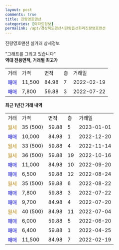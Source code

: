 ```yaml
---
layout: post
comments: true
title: 진량영호맨션
categories: [아파트정보]
permalink: /apt/경상북도경산시진량읍선화리진량영호맨션
---
```


진량영호맨션 실거래 상세정보

<script type="text/javascript">
  google.charts.load('current', {'packages':['line', 'corechart']});
  google.charts.setOnLoadCallback(drawChart);

  function drawChart() {
    var data = new google.visualization.DataTable();
    data.addColumn('date', '거래일');
    data.addColumn('number', "매매");
    data.addColumn('number', "전세");
    data.addColumn('number', "전매");

    data.addRows([[new Date(Date.parse("2023-01-01")), null, null, null], [new Date(Date.parse("2022-12-20")), 10000, null, null], [new Date(Date.parse("2022-11-14")), null, null, null], [new Date(Date.parse("2022-10-16")), null, null, null], [new Date(Date.parse("2022-09-20")), 11000, null, null], [new Date(Date.parse("2022-08-24")), 6500, null, null], [new Date(Date.parse("2022-08-22")), null, null, null], [new Date(Date.parse("2022-07-22")), 7800, null, null], [new Date(Date.parse("2022-07-20")), 9700, null, null], [new Date(Date.parse("2022-07-04")), null, null, null], [new Date(Date.parse("2022-06-20")), 6000, null, null], [new Date(Date.parse("2022-04-25")), 6400, null, null], [new Date(Date.parse("2022-02-19")), 11500, null, null]]);

    var options = {
      hAxis: {
        format: 'yyyy/MM/dd'
      },    
      lineWidth: 0,
      pointsVisible: true,    
      title: '최근 1년간 유형별 실거래가 분포',
      legend: { position: 'bottom' }
    };

    var formatter = new google.visualization.NumberFormat({pattern:'###,###'} );
    formatter.format(data, 1);
    formatter.format(data, 2);
    
    setTimeout(function() {
        var chart = new google.visualization.LineChart(document.getElementById('columnchart_material'));
        chart.draw(data, (options));
        document.getElementById('loading').style.display = 'none';
    }, 200);
  }
</script>


<div id="loading" style="z-index:20; display: block; margin-left: 0px">"그래프를 그리고 있습니다"</div>
<div id="columnchart_material" style="width: 95%; margin-left: 0px; display: block"></div>
<!-- contents start -->
<b>역대 전용면적, 거래별 최고가</b>
<table class="sortable">
    <tr>
      <td>거래</td>
      <td>가격</td>
      <td>면적</td>
      <td>층</td>
      <td>거래일</td>
    </tr>
        <tr>
          <td><a style="color: blue">매매</a></td>
          <td>11,500</td>
          <td>84.98</td>
          <td>7</td>
          <td>2022-02-19</td>
        </tr>            <tr>
          <td><a style="color: blue">매매</a></td>
          <td>7,800</td>
          <td>59.88</td>
          <td>3</td>
          <td>2022-07-22</td>
        </tr>        
    
    
</table>

<b>최근 1년간 거래 내역</b>

<table class="sortable">
    <tr>
      <td>거래</td>
      <td>가격</td>
      <td>면적</td>
      <td>층</td>
      <td>거래일</td>
    </tr>
    <tr>
      <td><a style="color: darkgoldenrod">월세</a></td>
      <td>35 (500)</td>
      <td>59.88</td>
      <td>5</td>
      <td>2023-01-01</td>
    </tr>          <tr>
      <td><a style="color: blue">매매</a></td>
      <td>10,000</td>
      <td>84.98</td>
      <td>1</td>
      <td>2022-12-20</td>
    </tr>          <tr>
      <td><a style="color: darkgoldenrod">월세</a></td>
      <td>33 (500)</td>
      <td>59.88</td>
      <td>4</td>
      <td>2022-11-14</td>
    </tr>          <tr>
      <td><a style="color: darkgoldenrod">월세</a></td>
      <td>36 (500)</td>
      <td>59.88</td>
      <td>19</td>
      <td>2022-10-16</td>
    </tr>          <tr>
      <td><a style="color: blue">매매</a></td>
      <td>11,000</td>
      <td>84.98</td>
      <td>10</td>
      <td>2022-09-20</td>
    </tr>          <tr>
      <td><a style="color: blue">매매</a></td>
      <td>6,500</td>
      <td>59.88</td>
      <td>12</td>
      <td>2022-08-24</td>
    </tr>          <tr>
      <td><a style="color: darkgoldenrod">월세</a></td>
      <td>35 (500)</td>
      <td>59.88</td>
      <td>6</td>
      <td>2022-08-22</td>
    </tr>          <tr>
      <td><a style="color: blue">매매</a></td>
      <td>7,800</td>
      <td>59.88</td>
      <td>3</td>
      <td>2022-07-22</td>
    </tr>          <tr>
      <td><a style="color: blue">매매</a></td>
      <td>9,700</td>
      <td>84.98</td>
      <td>4</td>
      <td>2022-07-20</td>
    </tr>          <tr>
      <td><a style="color: darkgoldenrod">월세</a></td>
      <td>40 (500)</td>
      <td>84.98</td>
      <td>11</td>
      <td>2022-07-04</td>
    </tr>          <tr>
      <td><a style="color: blue">매매</a></td>
      <td>6,000</td>
      <td>59.88</td>
      <td>5</td>
      <td>2022-06-20</td>
    </tr>          <tr>
      <td><a style="color: blue">매매</a></td>
      <td>6,400</td>
      <td>59.88</td>
      <td>1</td>
      <td>2022-04-25</td>
    </tr>          <tr>
      <td><a style="color: blue">매매</a></td>
      <td>11,500</td>
      <td>84.98</td>
      <td>7</td>
      <td>2022-02-19</td>
    </tr>      </table>
<!-- contents end -->    

